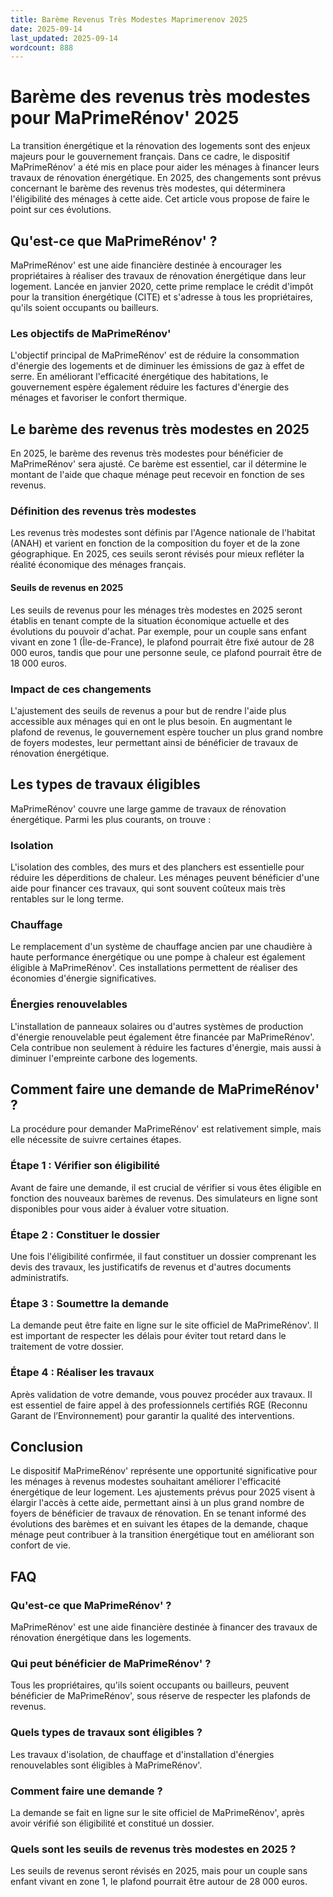 ```yaml
---
title: Barème Revenus Très Modestes Maprimerenov 2025
date: 2025-09-14
last_updated: 2025-09-14
wordcount: 888
---
```


# Barème des revenus très modestes pour MaPrimeRénov' 2025

La transition énergétique et la rénovation des logements sont des enjeux majeurs pour le gouvernement français. Dans ce cadre, le dispositif MaPrimeRénov' a été mis en place pour aider les ménages à financer leurs travaux de rénovation énergétique. En 2025, des changements sont prévus concernant le barème des revenus très modestes, qui déterminera l'éligibilité des ménages à cette aide. Cet article vous propose de faire le point sur ces évolutions.

## Qu'est-ce que MaPrimeRénov' ?

MaPrimeRénov' est une aide financière destinée à encourager les propriétaires à réaliser des travaux de rénovation énergétique dans leur logement. Lancée en janvier 2020, cette prime remplace le crédit d'impôt pour la transition énergétique (CITE) et s'adresse à tous les propriétaires, qu'ils soient occupants ou bailleurs.

### Les objectifs de MaPrimeRénov'

L'objectif principal de MaPrimeRénov' est de réduire la consommation d'énergie des logements et de diminuer les émissions de gaz à effet de serre. En améliorant l'efficacité énergétique des habitations, le gouvernement espère également réduire les factures d'énergie des ménages et favoriser le confort thermique.

## Le barème des revenus très modestes en 2025

En 2025, le barème des revenus très modestes pour bénéficier de MaPrimeRénov' sera ajusté. Ce barème est essentiel, car il détermine le montant de l'aide que chaque ménage peut recevoir en fonction de ses revenus.

### Définition des revenus très modestes

Les revenus très modestes sont définis par l'Agence nationale de l'habitat (ANAH) et varient en fonction de la composition du foyer et de la zone géographique. En 2025, ces seuils seront révisés pour mieux refléter la réalité économique des ménages français.

#### Seuils de revenus en 2025

Les seuils de revenus pour les ménages très modestes en 2025 seront établis en tenant compte de la situation économique actuelle et des évolutions du pouvoir d'achat. Par exemple, pour un couple sans enfant vivant en zone 1 (Île-de-France), le plafond pourrait être fixé autour de 28 000 euros, tandis que pour une personne seule, ce plafond pourrait être de 18 000 euros.

### Impact de ces changements

L'ajustement des seuils de revenus a pour but de rendre l'aide plus accessible aux ménages qui en ont le plus besoin. En augmentant le plafond de revenus, le gouvernement espère toucher un plus grand nombre de foyers modestes, leur permettant ainsi de bénéficier de travaux de rénovation énergétique.

## Les types de travaux éligibles

MaPrimeRénov' couvre une large gamme de travaux de rénovation énergétique. Parmi les plus courants, on trouve :

### Isolation

L'isolation des combles, des murs et des planchers est essentielle pour réduire les déperditions de chaleur. Les ménages peuvent bénéficier d'une aide pour financer ces travaux, qui sont souvent coûteux mais très rentables sur le long terme.

### Chauffage

Le remplacement d'un système de chauffage ancien par une chaudière à haute performance énergétique ou une pompe à chaleur est également éligible à MaPrimeRénov'. Ces installations permettent de réaliser des économies d'énergie significatives.

### Énergies renouvelables

L'installation de panneaux solaires ou d'autres systèmes de production d'énergie renouvelable peut également être financée par MaPrimeRénov'. Cela contribue non seulement à réduire les factures d'énergie, mais aussi à diminuer l'empreinte carbone des logements.

## Comment faire une demande de MaPrimeRénov' ?

La procédure pour demander MaPrimeRénov' est relativement simple, mais elle nécessite de suivre certaines étapes.

### Étape 1 : Vérifier son éligibilité

Avant de faire une demande, il est crucial de vérifier si vous êtes éligible en fonction des nouveaux barèmes de revenus. Des simulateurs en ligne sont disponibles pour vous aider à évaluer votre situation.

### Étape 2 : Constituer le dossier

Une fois l'éligibilité confirmée, il faut constituer un dossier comprenant les devis des travaux, les justificatifs de revenus et d'autres documents administratifs.

### Étape 3 : Soumettre la demande

La demande peut être faite en ligne sur le site officiel de MaPrimeRénov'. Il est important de respecter les délais pour éviter tout retard dans le traitement de votre dossier.

### Étape 4 : Réaliser les travaux

Après validation de votre demande, vous pouvez procéder aux travaux. Il est essentiel de faire appel à des professionnels certifiés RGE (Reconnu Garant de l’Environnement) pour garantir la qualité des interventions.

## Conclusion

Le dispositif MaPrimeRénov' représente une opportunité significative pour les ménages à revenus modestes souhaitant améliorer l'efficacité énergétique de leur logement. Les ajustements prévus pour 2025 visent à élargir l'accès à cette aide, permettant ainsi à un plus grand nombre de foyers de bénéficier de travaux de rénovation. En se tenant informé des évolutions des barèmes et en suivant les étapes de la demande, chaque ménage peut contribuer à la transition énergétique tout en améliorant son confort de vie.

## FAQ

### Qu'est-ce que MaPrimeRénov' ?

MaPrimeRénov' est une aide financière destinée à financer des travaux de rénovation énergétique dans les logements.

### Qui peut bénéficier de MaPrimeRénov' ?

Tous les propriétaires, qu'ils soient occupants ou bailleurs, peuvent bénéficier de MaPrimeRénov', sous réserve de respecter les plafonds de revenus.

### Quels types de travaux sont éligibles ?

Les travaux d'isolation, de chauffage et d'installation d'énergies renouvelables sont éligibles à MaPrimeRénov'.

### Comment faire une demande ?

La demande se fait en ligne sur le site officiel de MaPrimeRénov', après avoir vérifié son éligibilité et constitué un dossier.

### Quels sont les seuils de revenus très modestes en 2025 ?

Les seuils de revenus seront révisés en 2025, mais pour un couple sans enfant vivant en zone 1, le plafond pourrait être autour de 28 000 euros.
